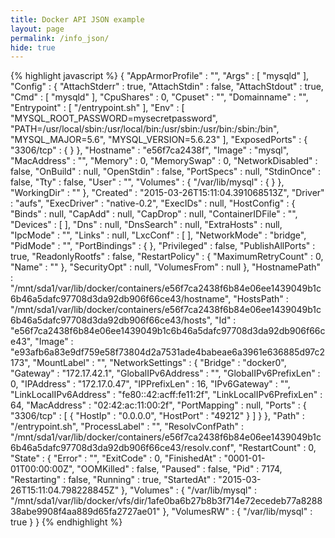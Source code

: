 ```yaml
---
title: Docker API JSON example
layout: page
permalink: /info_json/
hide: true
---
```

{% highlight javascript %}
{
  "AppArmorProfile" : "",
  "Args" : [ "mysqld" ],
  "Config" : {
    "AttachStderr" : true,
    "AttachStdin" : false,
    "AttachStdout" : true,
    "Cmd" : [ "mysqld" ],
    "CpuShares" : 0,
    "Cpuset" : "",
    "Domainname" : "",
    "Entrypoint" : [ "/entrypoint.sh" ],
    "Env" : [ "MYSQL_ROOT_PASSWORD=mysecretpassword", "PATH=/usr/local/sbin:/usr/local/bin:/usr/sbin:/usr/bin:/sbin:/bin", "MYSQL_MAJOR=5.6", "MYSQL_VERSION=5.6.23" ],
    "ExposedPorts" : {
      "3306/tcp" : { }
    },
    "Hostname" : "e56f7ca2438f",
    "Image" : "mysql",
    "MacAddress" : "",
    "Memory" : 0,
    "MemorySwap" : 0,
    "NetworkDisabled" : false,
    "OnBuild" : null,
    "OpenStdin" : false,
    "PortSpecs" : null,
    "StdinOnce" : false,
    "Tty" : false,
    "User" : "",
    "Volumes" : {
      "/var/lib/mysql" : { }
    },
    "WorkingDir" : ""
  },
  "Created" : "2015-03-26T15:11:04.391068513Z",
  "Driver" : "aufs",
  "ExecDriver" : "native-0.2",
  "ExecIDs" : null,
  "HostConfig" : {
    "Binds" : null,
    "CapAdd" : null,
    "CapDrop" : null,
    "ContainerIDFile" : "",
    "Devices" : [ ],
    "Dns" : null,
    "DnsSearch" : null,
    "ExtraHosts" : null,
    "IpcMode" : "",
    "Links" : null,
    "LxcConf" : [ ],
    "NetworkMode" : "bridge",
    "PidMode" : "",
    "PortBindings" : { },
    "Privileged" : false,
    "PublishAllPorts" : true,
    "ReadonlyRootfs" : false,
    "RestartPolicy" : {
      "MaximumRetryCount" : 0,
      "Name" : ""
    },
    "SecurityOpt" : null,
    "VolumesFrom" : null
  },
  "HostnamePath" : "/mnt/sda1/var/lib/docker/containers/e56f7ca2438f6b84e06ee1439049b1c6b46a5dafc97708d3da92db906f66ce43/hostname",
  "HostsPath" : "/mnt/sda1/var/lib/docker/containers/e56f7ca2438f6b84e06ee1439049b1c6b46a5dafc97708d3da92db906f66ce43/hosts",
  "Id" : "e56f7ca2438f6b84e06ee1439049b1c6b46a5dafc97708d3da92db906f66ce43",
  "Image" : "e93afb6a83e9df759e58f73804d2a7531ade4babeae6a3961e636885d97c2173",
  "MountLabel" : "",
  "NetworkSettings" : {
    "Bridge" : "docker0",
    "Gateway" : "172.17.42.1",
    "GlobalIPv6Address" : "",
    "GlobalIPv6PrefixLen" : 0,
    "IPAddress" : "172.17.0.47",
    "IPPrefixLen" : 16,
    "IPv6Gateway" : "",
    "LinkLocalIPv6Address" : "fe80::42:acff:fe11:2f",
    "LinkLocalIPv6PrefixLen" : 64,
    "MacAddress" : "02:42:ac:11:00:2f",
    "PortMapping" : null,
    "Ports" : {
      "3306/tcp" : [ {
        "HostIp" : "0.0.0.0",
        "HostPort" : "49212"
      } ]
    }
  },
  "Path" : "/entrypoint.sh",
  "ProcessLabel" : "",
  "ResolvConfPath" : "/mnt/sda1/var/lib/docker/containers/e56f7ca2438f6b84e06ee1439049b1c6b46a5dafc97708d3da92db906f66ce43/resolv.conf",
  "RestartCount" : 0,
  "State" : {
    "Error" : "",
    "ExitCode" : 0,
    "FinishedAt" : "0001-01-01T00:00:00Z",
    "OOMKilled" : false,
    "Paused" : false,
    "Pid" : 7174,
    "Restarting" : false,
    "Running" : true,
    "StartedAt" : "2015-03-26T15:11:04.798228845Z"
  },
  "Volumes" : {
    "/var/lib/mysql" : "/mnt/sda1/var/lib/docker/vfs/dir/1afe0ba6b27b8b3f714e72ecedeb77a828838abe9908f4aa889d65fa2727ae01"
  },
  "VolumesRW" : {
    "/var/lib/mysql" : true
  }
}
{% endhighlight %}